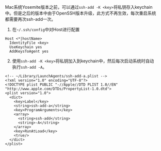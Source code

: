  Mac系统Yosemite版本之前，可以通过`ssh-add -K <key>`将私钥存入keychain中。但是之后的版本中由于OpenSSH版本升级，此方式不再生效，每次重启系统都需要再次ssh-add一次。

1. 在`~/.ssh/config`中对Host进行配置
 
  ```
  Host <*|hostName> 
    IdentityFile <key>
    UseKeychain yes
    AddKeysToAgent yes
  ```
  
2. 使用`ssh-add -K <key>`将私钥加入到keychain中，然后每次启动系统时自动执行`ssh-add -A`。

  ```
  <!-- ~/Library/LaunchAgents/ssh-add-a.plist -->
  <?xml version="1.0" encoding="UTF-8"?>
  <!DOCTYPE plist PUBLIC "-//Apple//DTD PLIST 1.0//EN" "http://www.apple.com/DTDs/PropertyList-1.0.dtd">
  <plist version="1.0">
    <dict>
      <key>Label</key>
      <string>ssh-add-a</string>
      <key>ProgramArguments</key>
      <array>
        <string>ssh-add</string>
        <string>-A</string>
      </array>
      <key>RunAtLoad</key>
      <true/>
    </dict>
  </plist>
  ```
